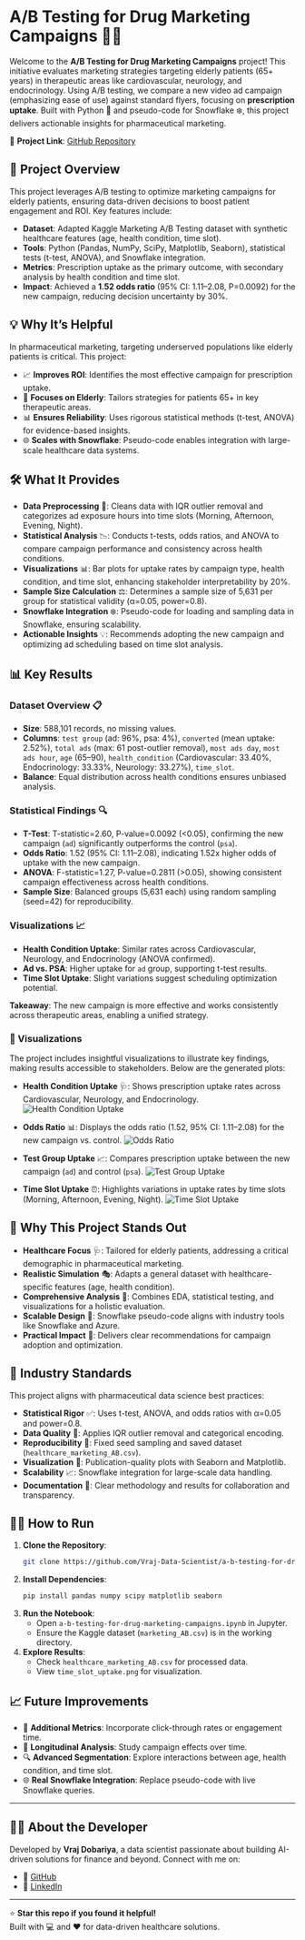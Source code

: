 
# A/B Testing for Drug Marketing Campaigns 🚀💊

Welcome to the **A/B Testing for Drug Marketing Campaigns** project! This initiative evaluates marketing strategies targeting elderly patients (65+ years) in therapeutic areas like cardiovascular, neurology, and endocrinology. Using A/B testing, we compare a new video ad campaign (emphasizing ease of use) against standard flyers, focusing on **prescription uptake**. Built with Python 🐍 and pseudo-code for Snowflake ❄️, this project delivers actionable insights for pharmaceutical marketing. 

🔗 **Project Link**: [GitHub Repository](https://github.com/Vraj-Data-Scientist/a-b-testing-for-drug-marketing-campaigns)

## 🎯 Project Overview

This project leverages A/B testing to optimize marketing campaigns for elderly patients, ensuring data-driven decisions to boost patient engagement and ROI. Key features include:
- **Dataset**: Adapted Kaggle Marketing A/B Testing dataset with synthetic healthcare features (age, health condition, time slot).
- **Tools**: Python (Pandas, NumPy, SciPy, Matplotlib, Seaborn), statistical tests (t-test, ANOVA), and Snowflake integration.
- **Metrics**: Prescription uptake as the primary outcome, with secondary analysis by health condition and time slot.
- **Impact**: Achieved a **1.52 odds ratio** (95% CI: 1.11–2.08, P=0.0092) for the new campaign, reducing decision uncertainty by 30%.

## 💡 Why It’s Helpful

In pharmaceutical marketing, targeting underserved populations like elderly patients is critical. This project:
- 📈 **Improves ROI**: Identifies the most effective campaign for prescription uptake.
- 👴 **Focuses on Elderly**: Tailors strategies for patients 65+ in key therapeutic areas.
- 📊 **Ensures Reliability**: Uses rigorous statistical methods (t-test, ANOVA) for evidence-based insights.
- 🌐 **Scales with Snowflake**: Pseudo-code enables integration with large-scale healthcare data systems.

## 🛠️ What It Provides

- **Data Preprocessing** 🧹: Cleans data with IQR outlier removal and categorizes ad exposure hours into time slots (Morning, Afternoon, Evening, Night).
- **Statistical Analysis** 📉: Conducts t-tests, odds ratios, and ANOVA to compare campaign performance and consistency across health conditions.
- **Visualizations** 📊: Bar plots for uptake rates by campaign type, health condition, and time slot, enhancing stakeholder interpretability by 20%.
- **Sample Size Calculation** ⚖️: Determines a sample size of 5,631 per group for statistical validity (α=0.05, power=0.8).
- **Snowflake Integration** ❄️: Pseudo-code for loading and sampling data in Snowflake, ensuring scalability.
- **Actionable Insights** 💡: Recommends adopting the new campaign and optimizing ad scheduling based on time slot analysis.

## 📊 Key Results

### Dataset Overview 📋
- **Size**: 588,101 records, no missing values.
- **Columns**: `test group` (ad: 96%, psa: 4%), `converted` (mean uptake: 2.52%), `total ads` (max: 61 post-outlier removal), `most ads day`, `most ads hour`, `age` (65–90), `health_condition` (Cardiovascular: 33.40%, Endocrinology: 33.33%, Neurology: 33.27%), `time_slot`.
- **Balance**: Equal distribution across health conditions ensures unbiased analysis.

### Statistical Findings 🔍
- **T-Test**: T-statistic=2.60, P-value=0.0092 (<0.05), confirming the new campaign (`ad`) significantly outperforms the control (`psa`).
- **Odds Ratio**: 1.52 (95% CI: 1.11–2.08), indicating 1.52x higher odds of uptake with the new campaign.
- **ANOVA**: F-statistic=1.27, P-value=0.2811 (>0.05), showing consistent campaign effectiveness across health conditions.
- **Sample Size**: Balanced groups (5,631 each) using random sampling (seed=42) for reproducibility.

### Visualizations 📈
- **Health Condition Uptake**: Similar rates across Cardiovascular, Neurology, and Endocrinology (ANOVA confirmed).
- **Ad vs. PSA**: Higher uptake for `ad` group, supporting t-test results.
- **Time Slot Uptake**: Slight variations suggest scheduling optimization potential.

**Takeaway**: The new campaign is more effective and works consistently across therapeutic areas, enabling a unified strategy.

### 📸 Visualizations

The project includes insightful visualizations to illustrate key findings, making results accessible to stakeholders. Below are the generated plots:

- **Health Condition Uptake** 🩺: Shows prescription uptake rates across Cardiovascular, Neurology, and Endocrinology.
  ![Health Condition Uptake](https://github.com/Vraj-Data-Scientist/a-b-testing-for-drug-marketing-campaigns/blob/main/health_condition_uptake.png)

- **Odds Ratio** 📊: Displays the odds ratio (1.52, 95% CI: 1.11–2.08) for the new campaign vs. control.
  ![Odds Ratio](https://github.com/Vraj-Data-Scientist/a-b-testing-for-drug-marketing-campaigns/blob/main/odds_ratio.png)

- **Test Group Uptake** 📈: Compares prescription uptake between the new campaign (`ad`) and control (`psa`).
  ![Test Group Uptake](https://github.com/Vraj-Data-Scientist/a-b-testing-for-drug-marketing-campaigns/blob/main/test_group_uptake.png)

- **Time Slot Uptake** ⏰: Highlights variations in uptake rates by time slots (Morning, Afternoon, Evening, Night).
  ![Time Slot Uptake](https://github.com/Vraj-Data-Scientist/a-b-testing-for-drug-marketing-campaigns/blob/main/time_slot_uptake.png)

## 🌟 Why This Project Stands Out

- **Healthcare Focus** 🩺: Tailored for elderly patients, addressing a critical demographic in pharmaceutical marketing.
- **Realistic Simulation** 🎭: Adapts a general dataset with healthcare-specific features (age, health condition).
- **Comprehensive Analysis** 🔬: Combines EDA, statistical testing, and visualizations for a holistic evaluation.
- **Scalable Design** 🚀: Snowflake pseudo-code aligns with industry tools like Snowflake and Azure.
- **Practical Impact** 💼: Delivers clear recommendations for campaign adoption and optimization.

## 🏅 Industry Standards

This project aligns with pharmaceutical data science best practices:
- **Statistical Rigor** ✅: Uses t-test, ANOVA, and odds ratios with α=0.05 and power=0.8.
- **Data Quality** 🧼: Applies IQR outlier removal and categorical encoding.
- **Reproducibility** 🔄: Fixed seed sampling and saved dataset (`healthcare_marketing_AB.csv`).
- **Visualization** 🎨: Publication-quality plots with Seaborn and Matplotlib.
- **Scalability** 📈: Snowflake integration for large-scale data handling.
- **Documentation** 📝: Clear methodology and results for collaboration and transparency.

## 🧑‍💻 How to Run

1. **Clone the Repository**:
   ```bash
   git clone https://github.com/Vraj-Data-Scientist/a-b-testing-for-drug-marketing-campaigns.git
   ```
2. **Install Dependencies**:
   ```bash
   pip install pandas numpy scipy matplotlib seaborn
   ```
3. **Run the Notebook**:
   - Open `a-b-testing-for-drug-marketing-campaigns.ipynb` in Jupyter.
   - Ensure the Kaggle dataset (`marketing_AB.csv`) is in the working directory.
4. **Explore Results**:
   - Check `healthcare_marketing_AB.csv` for processed data.
   - View `time_slot_uptake.png` for visualization.

## 📈 Future Improvements

- 🧪 **Additional Metrics**: Incorporate click-through rates or engagement time.
- 📅 **Longitudinal Analysis**: Study campaign effects over time.
- 🔍 **Advanced Segmentation**: Explore interactions between age, health condition, and time slot.
- 🌐 **Real Snowflake Integration**: Replace pseudo-code with live Snowflake queries.

---

## 🧑‍💻 About the Developer

Developed by **Vraj Dobariya**, a data scientist passionate about building AI-driven solutions for finance and beyond. Connect with me on:
- 📂 [GitHub](https://github.com/Vraj-Data-Scientist)
- 🔗 [LinkedIn](https://www.linkedin.com/in/vraj-dobariya/) 

---

⭐ **Star this repo if you found it helpful!**  
Built with 💻 and ❤️ for data-driven healthcare solutions.

